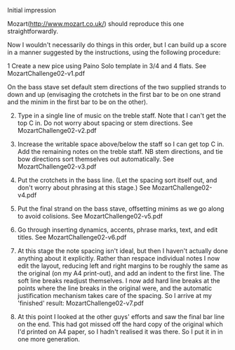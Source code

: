 Initial impression

Mozart(http://www.mozart.co.uk/) should reproduce this one straightforwardly.

Now I wouldn't necessarily do things in this order, but I can build up a score in a manner suggested by the instructions, using the following procedure:


1 Create a new pice using Paino Solo template in 3/4 and 4 flats.   See MozartChallenge02-v1.pdf

On the bass stave set default stem directions of the two supplied strands to down and up (envisaging the crotchets in the first bar to be on one strand and the minim in the first bar to be on the other).

2. Type in a single line of music on the treble staff.  Note that I can't get the top C in.  Do not worry about spacing or stem directions.  See MozartChallenge02-v2.pdf

3. Increase the writable space above/below the staff so I can get top C in.  Add the remaining notes on the treble staff.  NB stem directions, and tie bow directions sort themselves out automatically.  See MozartChallenge02-v3.pdf

4. Put the crotchets in the bass line.  (Let the spacing sort itself out, and don't worry about phrasing at this stage.)  See MozartChallenge02-v4.pdf

5. Put the final strand on the bass stave, offsetting minims as we go along to avoid colisions. See MozartChallenge02-v5.pdf

6. Go through inserting dynamics, accents, phrase marks, text, and edit titles. See MozartChallenge02-v6.pdf

7. At this stage the note spacing isn't ideal, but then I haven't actually done anything about it explicitly.   Rather than respace individual notes I now edit the layout, reducing left and right margins to be roughly the same as the original (on my A4 print-out), and add an indent to the first line.  The soft line breaks readjust themselves.  I now add hard line breaks at the points where the line breaks in the original were, and the automatic justification mechanism takes care of the spacing. So I arrive at my 'finished' result:  MozartChallenge02-v7.pdf 

8. At this point I looked at the other guys' efforts and saw the final bar line on the end. This had got missed off the hard copy of the original which I'd printed on A4 paper, so I hadn't realised it was there. So I put it in in one more generation.
